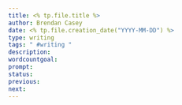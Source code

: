 ```yaml
---
title: <% tp.file.title %>
author: Brendan Casey
date: <% tp.file.creation_date("YYYY-MM-DD") %>
type: writing
tags: " #writing "
description: 
wordcountgoal:
prompt: 
status:
previous:
next:
---
```


